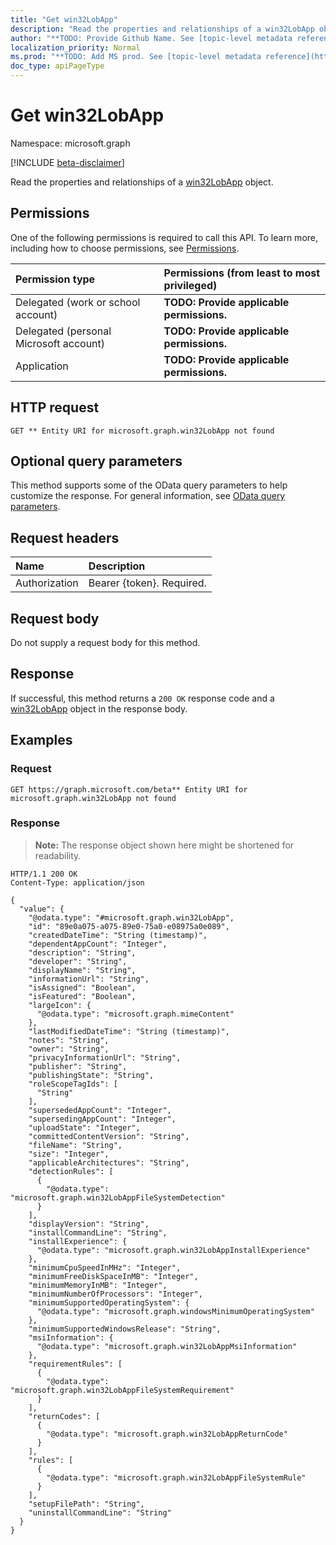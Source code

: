 ```yaml
---
title: "Get win32LobApp"
description: "Read the properties and relationships of a win32LobApp object."
author: "**TODO: Provide Github Name. See [topic-level metadata reference](https://msgo.azurewebsites.net/add/document/guidelines/metadata.html#topic-level-metadata)**"
localization_priority: Normal
ms.prod: "**TODO: Add MS prod. See [topic-level metadata reference](https://msgo.azurewebsites.net/add/document/guidelines/metadata.html#topic-level-metadata)**"
doc_type: apiPageType
---
```


# Get win32LobApp
Namespace: microsoft.graph

[!INCLUDE [beta-disclaimer](../../includes/beta-disclaimer.md)]

Read the properties and relationships of a [win32LobApp](../resources/win32lobapp.md) object.

## Permissions
One of the following permissions is required to call this API. To learn more, including how to choose permissions, see [Permissions](/graph/permissions-reference).

|Permission type|Permissions (from least to most privileged)|
|:---|:---|
|Delegated (work or school account)|**TODO: Provide applicable permissions.**|
|Delegated (personal Microsoft account)|**TODO: Provide applicable permissions.**|
|Application|**TODO: Provide applicable permissions.**|

## HTTP request

<!-- {
  "blockType": "ignored"
}
-->
``` http
GET ** Entity URI for microsoft.graph.win32LobApp not found
```

## Optional query parameters
This method supports some of the OData query parameters to help customize the response. For general information, see [OData query parameters](/graph/query-parameters).

## Request headers
|Name|Description|
|:---|:---|
|Authorization|Bearer {token}. Required.|

## Request body
Do not supply a request body for this method.

## Response

If successful, this method returns a `200 OK` response code and a [win32LobApp](../resources/win32lobapp.md) object in the response body.

## Examples

### Request
<!-- {
  "blockType": "request",
  "name": "get_win32lobapp"
}
-->
``` http
GET https://graph.microsoft.com/beta** Entity URI for microsoft.graph.win32LobApp not found
```


### Response
>**Note:** The response object shown here might be shortened for readability.
<!-- {
  "blockType": "response",
  "truncated": true,
  "@odata.type": "microsoft.graph.win32LobApp"
}
-->
``` http
HTTP/1.1 200 OK
Content-Type: application/json

{
  "value": {
    "@odata.type": "#microsoft.graph.win32LobApp",
    "id": "89e0a075-a075-89e0-75a0-e08975a0e089",
    "createdDateTime": "String (timestamp)",
    "dependentAppCount": "Integer",
    "description": "String",
    "developer": "String",
    "displayName": "String",
    "informationUrl": "String",
    "isAssigned": "Boolean",
    "isFeatured": "Boolean",
    "largeIcon": {
      "@odata.type": "microsoft.graph.mimeContent"
    },
    "lastModifiedDateTime": "String (timestamp)",
    "notes": "String",
    "owner": "String",
    "privacyInformationUrl": "String",
    "publisher": "String",
    "publishingState": "String",
    "roleScopeTagIds": [
      "String"
    ],
    "supersededAppCount": "Integer",
    "supersedingAppCount": "Integer",
    "uploadState": "Integer",
    "committedContentVersion": "String",
    "fileName": "String",
    "size": "Integer",
    "applicableArchitectures": "String",
    "detectionRules": [
      {
        "@odata.type": "microsoft.graph.win32LobAppFileSystemDetection"
      }
    ],
    "displayVersion": "String",
    "installCommandLine": "String",
    "installExperience": {
      "@odata.type": "microsoft.graph.win32LobAppInstallExperience"
    },
    "minimumCpuSpeedInMHz": "Integer",
    "minimumFreeDiskSpaceInMB": "Integer",
    "minimumMemoryInMB": "Integer",
    "minimumNumberOfProcessors": "Integer",
    "minimumSupportedOperatingSystem": {
      "@odata.type": "microsoft.graph.windowsMinimumOperatingSystem"
    },
    "minimumSupportedWindowsRelease": "String",
    "msiInformation": {
      "@odata.type": "microsoft.graph.win32LobAppMsiInformation"
    },
    "requirementRules": [
      {
        "@odata.type": "microsoft.graph.win32LobAppFileSystemRequirement"
      }
    ],
    "returnCodes": [
      {
        "@odata.type": "microsoft.graph.win32LobAppReturnCode"
      }
    ],
    "rules": [
      {
        "@odata.type": "microsoft.graph.win32LobAppFileSystemRule"
      }
    ],
    "setupFilePath": "String",
    "uninstallCommandLine": "String"
  }
}
```

